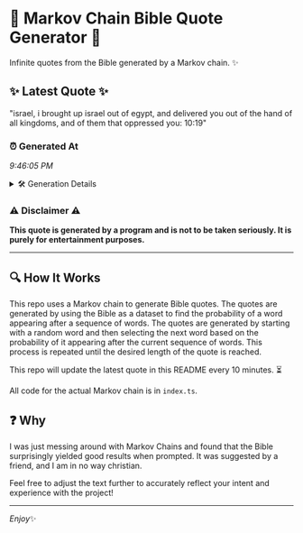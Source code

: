 # 📖 Markov Chain Bible Quote Generator 📖

Infinite quotes from the Bible generated by a Markov chain. ✨

## ✨ Latest Quote ✨
"israel, i brought up israel out of egypt, and delivered you out of the hand of all kingdoms, and of them that oppressed you: 10:19"

### ⏰ Generated At
*9:46:05 PM*

<details>
    <summary>🛠️ Generation Details</summary>
    <p>
        <strong>🌱 Seed:</strong> israel,<br>
        <strong>🔄 Iterations:</strong> 24<br>
        <strong>📜 Context History:</strong><br>[ israel, ]: i<br>[ israel,, i ]: brought<br>[ israel,, i, brought ]: up<br>[ israel,, i, brought, up ]: israel<br>[ israel,, i, brought, up, israel ]: out<br>[ israel,, i, brought, up, israel, out ]: of<br>[ i, brought, up, israel, out, of ]: egypt,<br>[ brought, up, israel, out, of, egypt, ]: and<br>[ up, israel, out, of, egypt,, and ]: delivered<br>[ israel, out, of, egypt,, and, delivered ]: you<br>[ out, of, egypt,, and, delivered, you ]: out<br>[ of, egypt,, and, delivered, you, out ]: of<br>[ egypt,, and, delivered, you, out, of ]: the<br>[ and, delivered, you, out, of, the ]: hand<br>[ delivered, you, out, of, the, hand ]: of<br>[ you, out, of, the, hand, of ]: all<br>[ out, of, the, hand, of, all ]: kingdoms,<br>[ of, the, hand, of, all, kingdoms, ]: and<br>[ the, hand, of, all, kingdoms,, and ]: of<br>[ hand, of, all, kingdoms,, and, of ]: them<br>[ of, all, kingdoms,, and, of, them ]: that<br>[ all, kingdoms,, and, of, them, that ]: oppressed<br>[ kingdoms,, and, of, them, that, oppressed ]: you:<br>[ and, of, them, that, oppressed, you: ]: 10:19<br>
    </p>
</details>

### ⚠️ Disclaimer ⚠️
**This quote is generated by a program and is not to be taken seriously. It is purely for entertainment purposes.**

---

## 🔍 How It Works

This repo uses a Markov chain to generate Bible quotes. The quotes are generated by using the Bible as a dataset to find the probability of a word appearing after a sequence of words. The quotes are generated by starting with a random word and then selecting the next word based on the probability of it appearing after the current sequence of words. This process is repeated until the desired length of the quote is reached.

This repo will update the latest quote in this README every 10 minutes. ⏳

All code for the actual Markov chain is in `index.ts`.

## ❓ Why

I was just messing around with Markov Chains and found that the Bible surprisingly yielded good results when prompted. 
It was suggested by a friend, and I am in no way christian.

Feel free to adjust the text further to accurately reflect your intent and experience with the project!

---

*Enjoy*✨
